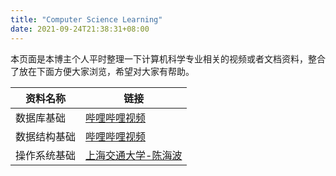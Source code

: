 ```yaml
---
title: "Computer Science Learning"
date: 2021-09-24T21:38:31+08:00
---
```


本页面是本博主个人平时整理一下计算机科学专业相关的视频或者文档资料，整合了放在下面方便大家浏览，希望对大家有帮助。

| 资料名称     | 链接                                                        |
| ------------ | ----------------------------------------------------------- |
| 数据库基础   | [哔哩哔哩视频](https://www.bilibili.com/video/BV1GP4y1h7Z)  |
| 数据结构基础 | [哔哩哔哩视频](https://www.bilibili.com/video/BV1E4411H73v) |
| 操作系统基础 | [上海交通大学-陈海波](https://ipads.se.sjtu.edu.cn/mospi/)  |
